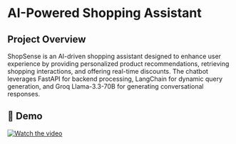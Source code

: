 # AI-Powered Shopping Assistant

## Project Overview

ShopSense is an AI-driven shopping assistant designed to enhance user experience by providing personalized product recommendations, retrieving shopping interactions, and offering real-time discounts. The chatbot leverages FastAPI for backend processing, LangChain for dynamic query generation, and Groq Llama-3.3-70B for generating conversational responses.


## 🎥 Demo

[![Watch the video](https://img.youtube.com/vi/nDdps-DpMRo/maxresdefault.jpg)](https://youtu.be/nDdps-DpMRo)


